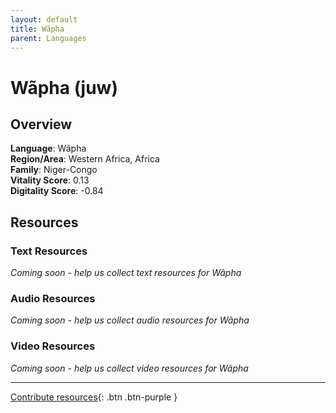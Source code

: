 ```yaml
---
layout: default
title: Wãpha
parent: Languages
---
```


# Wãpha (juw)

## Overview

**Language**: Wãpha  
**Region/Area**: Western Africa, Africa  
**Family**: Niger-Congo  
**Vitality Score**: 0.13  
**Digitality Score**: -0.84  

## Resources

### Text Resources
*Coming soon - help us collect text resources for Wãpha*

### Audio Resources
*Coming soon - help us collect audio resources for Wãpha*

### Video Resources
*Coming soon - help us collect video resources for Wãpha*

---

[Contribute resources](https://fairtrain.github.io/){: .btn .btn-purple }
